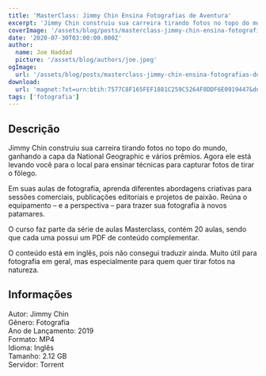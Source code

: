 ```yaml
---
title: 'MasterClass: Jimmy Chin Ensina Fotografias de Aventura'
excerpt: 'Jimmy Chin construiu sua carreira tirando fotos no topo do mundo, ganhando a capa da National Geographic e vários prêmios. Agora ele está levando você para o local para ensinar técnicas para capturar fotos de tirar o fôlego.   Em suas aulas de fotografia, aprenda diferentes abordagens'
coverImage: '/assets/blog/posts/masterclass-jimmy-chin-ensina-fotografias-de-aventura.jpg'
date: '2020-07-30T03:00:00.000Z'
author:
  name: Joe Haddad
  picture: '/assets/blog/authors/joe.jpeg'
ogImage:
  url: '/assets/blog/posts/masterclass-jimmy-chin-ensina-fotografias-de-aventura.jpg'
download:
  url: 'magnet:?xt=urn:btih:7577C8F165FEF1881C259C5264F0DDF6E0919447&dn=MASTERCLASS%20-%20JIMMY%20CHIN%20TEACHES%20ADVENTURE%20PHOTOGRAPHY&tr=udp%3a%2f%2ftracker.openbittorrent.com%3a1337%2fannounce&tr=udp%3a%2f%2ftracker.opentrackr.org%3a1337%2fannounce'
tags: ['fotografia']
---
```

<h2>Descrição</h2>
<p></p><p>Jimmy Chin construiu sua carreira tirando fotos no topo do mundo, ganhando a capa da National Geographic e vários prêmios. Agora ele está levando você para o local para ensinar técnicas para capturar fotos de tirar o fôlego. </p><p>Em suas aulas de fotografia, aprenda diferentes abordagens criativas para sessões comerciais, publicações editoriais e projetos de paixão. Reúna o equipamento – e a perspectiva – para trazer sua fotografia à novos patamares.</p><p>O curso faz parte da série de aulas Masterclass, contém 20 aulas, sendo que cada uma possui um PDF de conteúdo complementar. </p><p>O conteúdo está em inglês, pois não consegui traduzir ainda. Muito útil para fotografia em geral, mas especialmente para quem quer tirar fotos na natureza.</p><h2>Informações</h2><p>Autor: Jimmy Chin<br/>Gênero: Fotografia<br/>Ano de Lançamento: 2019<br/>Formato: MP4<br/>Idioma: Inglês<br/>Tamanho: 2.12 GB<br/>Servidor: Torrent</p>